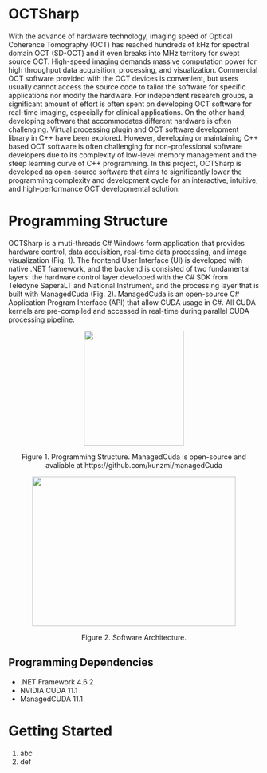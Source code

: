 # OCTSharp 
With the advance of hardware technology, imaging speed of Optical Coherence Tomography
(OCT) has reached hundreds of kHz for spectral domain OCT (SD-OCT) and it even breaks into MHz territory for swept source OCT.
High-speed imaging demands massive computation power for high throughput data acquisition, processing, and
visualization. Commercial OCT software provided with the OCT devices is convenient, but users usually cannot access
the source code to tailor the software for specific applications nor modify the hardware. For independent research groups, a
significant amount of effort is often spent on developing OCT software for real-time imaging, especially for clinical
applications. On the other hand, developing software that accommodates different hardware is often challenging. Virtual
processing plugin and OCT software development library in C++ have been explored. However, developing or
maintaining C++ based OCT software is often challenging for non-professional software developers due to its complexity
of low-level memory management and the steep learning curve of C++ programming. In this project, OCTSharp is developed
as open-source software that aims to significantly lower the programming complexity and development cycle for an
interactive, intuitive, and high-performance OCT developmental solution.

# Programming Structure
OCTSharp is a muti-threads C# Windows form application that provides hardware control, data acquisition, real-time data processing, and image visualization (Fig. 1). The frontend User Interface (UI) is developed with native .NET framework, and the backend is consisted of two fundamental layers: the hardware control layer developed with the C# SDK  from Teledyne SaperaLT and National Instrument, and the processing layer that is built with ManagedCuda (Fig. 2). ManagedCuda is an open-source C# Application Program Interface (API) that allow CUDA usage in C#. All CUDA kernels are pre-compiled and accessed in real-time during parallel CUDA processing pipeline.
  
<p align="center">
<img src="https://user-images.githubusercontent.com/109831624/215009909-802d63ec-3259-4e65-abfa-3c3b90066c56.png" width="200" height="230">
<p align="center">Figure 1. Programming Structure. ManagedCuda is open-source and avaliable at https://github.com/kunzmi/managedCuda<p align="center">

  <p align="center">
<img src="https://user-images.githubusercontent.com/109831624/215012313-6a08d241-f1a4-4a75-a764-2bb36fdb2e72.png" width="408" height="300">
<p align="center">Figure 2. Software Architecture.<p align="center">
  
## Programming Dependencies
  * .NET Framework 4.6.2
  * NVIDIA CUDA 11.1
  * ManagedCUDA 11.1

  # Getting Started
  1. abc
  2. def
